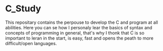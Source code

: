 # C_Study
This repositary contains the perpouse to develop the C and program at all abilities. 
Here you can se how I personaly lear the basics of syntax and concepts of programming in general, that's why I thonk that C is so important to leran in the start, is easy, fast and opens the peath to more difficult/open languages.

